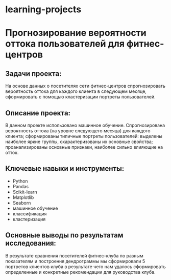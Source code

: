 # learning-projects
# Прогнозирование вероятности оттока пользователей для фитнес-центров
## Задачи проекта:
На основе данных о посетителях сети фитнес-центров спрогнозировать вероятность оттока для каждого клиента в следующем месяце,
сформировать с помощью кластеризации портреты пользователей.

## Описание проекта: 
В данном проекте использовано машинное обучение. Спрогнозирована вероятность
оттока (на уровне следующего месяца) для каждого клиента; сформированы типичные
портреты пользователей: выделены наиболее яркие группы, охарактеризованы их
основные свойства; проанализированы основные признаки, наиболее сильно влияющие
на отток.

## Ключевые навыки и инструменты: 
- Python
- Pandas
- Scikit-learn
- Matplotlib
- Seaborn
- машинное обучение
- классификация
- кластеризация

## Основные выводы по результатам исследования:
В результате сравнения посетителей фитнес-клуба по разным показателям и построения дендрограммы мы сформировали 5 портретов клиентов клуба в результате чего нам удалось сформировать определенные и конкретные рекомендации для руководства клуба.
